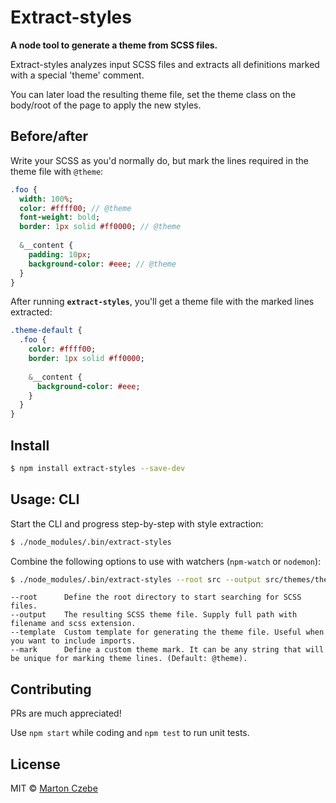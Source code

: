 # Extract-styles

**A node tool to generate a theme from SCSS files.**

Extract-styles analyzes input SCSS files and extracts all definitions marked with a special 'theme' comment.

You can later load the resulting theme file, set the theme class on the body/root of the page to apply the new styles.

## Before/after

Write your SCSS as you'd normally do, but mark the lines required in the theme file with `@theme`:

```sass
.foo {
  width: 100%;
  color: #ffff00; // @theme
  font-weight: bold;
  border: 1px solid #ff0000; // @theme
  
  &__content {
    padding: 10px;
    background-color: #eee; // @theme
  }
}
```

After running **`extract-styles`**, you'll get a theme file with the marked lines extracted:

```sass
.theme-default {
  .foo {
    color: #ffff00;
    border: 1px solid #ff0000;
  
    &__content {
      background-color: #eee;
    }
  }
}    
```

## Install


```sh
$ npm install extract-styles --save-dev
```

## Usage: CLI

Start the CLI and progress step-by-step with style extraction:

```sh
$ ./node_modules/.bin/extract-styles
```

Combine the following options to use with watchers (`npm-watch` or `nodemon`):

```sh
$ ./node_modules/.bin/extract-styles --root src --output src/themes/theme.scss --template t.tpl --mark @myTheme
``` 

```
--root      Define the root directory to start searching for SCSS files.
--output    The resulting SCSS theme file. Supply full path with filename and scss extension.
--template  Custom template for generating the theme file. Useful when you want to include imports.
--mark      Define a custom theme mark. It can be any string that will be unique for marking theme lines. (Default: @theme).
```

## Contributing

PRs are much appreciated!

Use `npm start` while coding and `npm test` to run unit tests.

## License

MIT &copy; [Marton Czebe](https://github.com/czebe)
